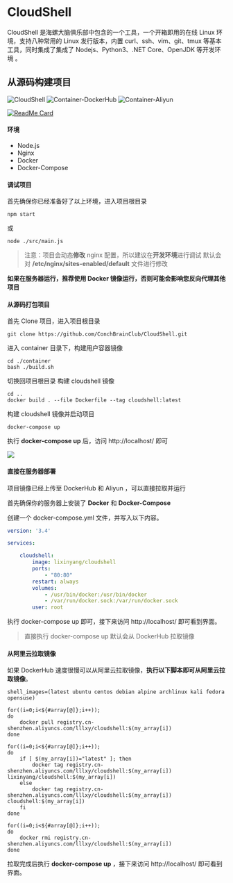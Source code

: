 # CloudShell

CloudShell 是海螺大脑俱乐部中包含的一个工具，一个开箱即用的在线 Linux 环境，支持八种常用的 Linux 发行版本，内置 curl、ssh、vim、git、tmux 等基本工具，同时集成了集成了 Nodejs、Python3、.NET Core、OpenJDK 等开发环境 。

## 从源码构建项目

![CloudShell](https://github.com/ConchBrainClub/CloudShell/workflows/CloudShell/badge.svg) ![Container-DockerHub](https://github.com/ConchBrainClub/CloudShell/workflows/Container-DockerHub/badge.svg) ![Container-Aliyun](https://github.com/ConchBrainClub/CloudShell/workflows/Container-Aliyun/badge.svg)

[![ReadMe Card](https://github-readme-stats.vercel.app/api/pin/?username=conchbrainclub&repo=cloudshell)](https://github.com/conchbrainclub/cloudshell)

#### 环境

- Node.js
- Nginx
- Docker
- Docker-Compose

#### 调试项目

首先确保你已经准备好了以上环境，进入项目根目录

```shell
npm start
```

或

```shell
node ./src/main.js
```

> 注意：项目会动态**修改** nginx 配置，所以建议在**开发环境**进行调试
默认会对 **/etc/nginx/sites-enabled/default** 文件进行修改

**如果在服务器运行，推荐使用 Docker 镜像运行，否则可能会影响您反向代理其他项目**

#### 从源码打包项目

首先 Clone 项目，进入项目根目录

```shell
git clone https://github.com/ConchBrainClub/CloudShell.git
```

进入 container 目录下，构建用户容器镜像

```shell
cd ./container
bash ./build.sh
```

切换回项目根目录
构建 cloudshell 镜像

```shell
cd ..
docker build . --file Dockerfile --tag cloudshell:latest
```

构建 cloudshell 镜像并启动项目

```shell
docker-compose up
```

执行 **docker-compose up** 后，访问 http://localhost/ 即可

![](https://corehome.oss-accelerate.aliyuncs.com/blogs/screencapture-180-76-232-34-1599031047847.png)

#### 直接在服务器部署

项目镜像已经上传至 DockerHub 和 Aliyun ，可以直接拉取并运行

首先确保你的服务器上安装了 **Docker** 和 **Docker-Compose**

创建一个 docker-compose.yml 文件，并写入以下内容。

```yaml
version: '3.4'

services:

    cloudshell:
        image: lixinyang/cloudshell
        ports:
            - "80:80"
        restart: always
        volumes:
            - /usr/bin/docker:/usr/bin/docker
            - /var/run/docker.sock:/var/run/docker.sock
        user: root
```

执行 docker-compose up 即可，接下来访问 http://localhost/ 即可看到界面。

> 直接执行 docker-compose up 默认会从 DockerHub 拉取镜像

#### 从阿里云拉取镜像

如果 DockerHub 速度很慢可以从阿里云拉取镜像，**执行以下脚本即可从阿里云拉取镜像**。

```shell
shell_images=(latest ubuntu centos debian alpine archlinux kali fedora opensuse)

for((i=0;i<${#array[@]};i++));
do
	docker pull registry.cn-shenzhen.aliyuncs.com/lllxy/cloudshell:$(my_array[i])
done

for((i=0;i<${#array[@]};i++));
do
	if [ $(my_array[i])="latest" ]; then
		docker tag registry.cn-shenzhen.aliyuncs.com/lllxy/cloudshell:$(my_array[i]) lixinyang/cloudshell:$(my_array[i])
	else
		docker tag registry.cn-shenzhen.aliyuncs.com/lllxy/cloudshell:$(my_array[i]) cloudshell:$(my_array[i])
	fi
done

for((i=0;i<${#array[@]};i++));
do
	docker rmi registry.cn-shenzhen.aliyuncs.com/lllxy/cloudshell:$(my_array[i])
done
```

拉取完成后执行 **docker-compose up** ，接下来访问 http://localhost/ 即可看到界面。
